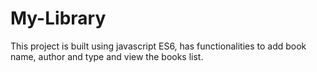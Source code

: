 # My-Library
This project is built using javascript ES6, has functionalities to add book name, author and type and view the books list.
